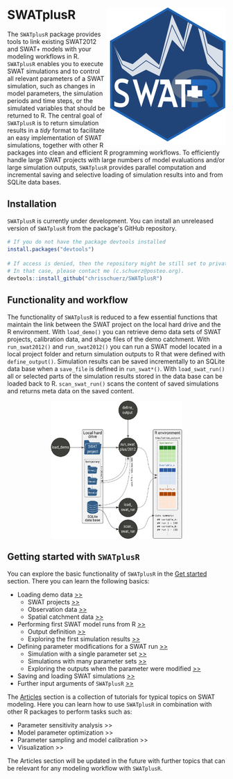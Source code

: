 
SWATplusR <img src="man/figures/swatr_hex.svg" align="right" />
===============================================================

The `SWATplusR` package provides tools to link existing SWAT2012 and SWAT+ models with your modeling workflows in R. `SWATplusR` enables you to execute SWAT simulations and to control all relevant parameters of a SWAT simulation, such as changes in model parameters, the simulation periods and time steps, or the simulated variables that should be returned to R. The central goal of `SWATplusR` is to return simulation results in a *tidy* format to facilitate an easy implementation of SWAT simulations, together with other R packages into clean and efficient R programming workflows. To efficiently handle large SWAT projects with large numbers of model evaluations and/or large simulation outputs, `SWATplusR` provides parallel computation and incremental saving and selective loading of simulation results into and from SQLite data bases.

Installation
------------

`SWATplusR` is currently under development. You can install an unreleased version of `SWATplusR` from the package's GitHub repository.

``` r
# If you do not have the package devtools installed
install.packages("devtools")

# If access is denied, then the repository might be still set to private
# In that case, please contact me (c.schuerz@posteo.org).
devtools::install_github("chrisschuerz/SWATplusR")
```

<!---You can install the released version of SWATplusR from [CRAN](https://CRAN.R-project.org) with:

``` r
install.packages("SWATplusR")
```
--->
Functionality and workflow
--------------------------

The functionality of `SWATplusR` is reduced to a few essential functions that maintain the link between the SWAT project on the local hard drive and the R environment. With `load_demo()` you can retrieve demo data sets of SWAT projects, calibration data, and shape files of the demo catchment. With `run_swat2012()` and `run_swat2012()` you can run a SWAT model located in a local project folder and return simulation outputs to R that were defined with `define_output()`. Simulation results can be saved incrementally to an SQLite data base when a `save_file` is defined in `run_swat*()`. With `load_swat_run()` all or selected parts of the simulation results stored in the data base can be loaded back to R. `scan_swat_run()` scans the content of saved simulations and returns meta data on the saved content.

<img src="man/figures/package_workflow.svg" width="60%" style="display: block; margin: auto;" />

Getting started with `SWATplusR`
--------------------------------

You can explore the basic functionality of `SWATplusR` in the [Get started](https://chrisschuerz.github.io/SWATplusR/articles/SWATplusR.html#loading-demos) section. There you can learn the following basics:

-   Loading demo data [&gt;&gt;](https://chrisschuerz.github.io/SWATplusR/articles/SWATplusR.html#figures)
    -   SWAT projects [&gt;&gt;](https://chrisschuerz.github.io/SWATplusR/articles/SWATplusR.htmll#swat-projects)
    -   Observation data [&gt;&gt;](https://chrisschuerz.github.io/SWATplusR/articles/SWATplusR.html#observation-data)
    -   Spatial catchment data [&gt;&gt;](https://chrisschuerz.github.io/SWATplusR/articles/SWATplusR.html#spatial-data)
-   Performing first SWAT model runs from R [&gt;&gt;](https://chrisschuerz.github.io/SWATplusR/articles/SWATplusR.html#first-swat-model-runs)
    -   Output definition [&gt;&gt;](https://chrisschuerz.github.io/SWATplusR/articles/SWATplusR.html#output-definition)
    -   Exploring the first simulation results [&gt;&gt;](https://chrisschuerz.github.io/SWATplusR/articles/SWATplusR.html#exploring-a-simulation)
-   Defining parameter modifications for a SWAT run [&gt;&gt;](https://chrisschuerz.github.io/SWATplusR/articles/SWATplusR.html#model-parameter-alteration)
    -   Simulation with a single parameter set [&gt;&gt;](https://chrisschuerz.github.io/SWATplusR/articles/SWATplusR.html#simulation-with-a-single-parameter-set)
    -   Simulations with many parameter sets [&gt;&gt;](https://chrisschuerz.github.io/SWATplusR/articles/SWATplusR.html#simulations-with-many-parameter-sets)
    -   Exploring the outputs when the parameter were modified [&gt;&gt;](https://chrisschuerz.github.io/SWATplusR/articles/SWATplusR.html#exploring-simulations-with-parameter-alterations)
-   Saving and loading SWAT simulations [&gt;&gt;](https://chrisschuerz.github.io/SWATplusR/articles/SWATplusR.html#saving-and-loading-simulations)
-   Further input arguments of `SWATplusR` [&gt;&gt;](https://chrisschuerz.github.io/SWATplusR/articles/SWATplusR.html#further-swatplusr-input-arguments)

The [Articles](https://chrisschuerz.github.io/SWATplusR/articles/) section is a collection of tutorials for typical topics on SWAT modeling. Here you can learn how to use `SWATplusR` in combination with other R packages to perform tasks such as:

-   Parameter sensitivity analysis &gt;&gt;
-   Model parameter optimization &gt;&gt;
-   Parameter sampling and model calibration &gt;&gt;
-   Visualization &gt;&gt;

The Articles section will be updated in the future with further topics that can be relevant for any modeling workflow with `SWATplusR`.
